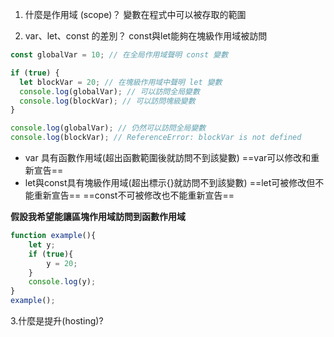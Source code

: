 1. 什麼是作用域 (scope)？
變數在程式中可以被存取的範圍


2. var、let、const 的差別？
const與let能夠在塊級作用域被訪問
```javascript
const globalVar = 10; // 在全局作用域聲明 const 變數

if (true) {
  let blockVar = 20; // 在塊級作用域中聲明 let 變數
  console.log(globalVar); // 可以訪問全局變數
  console.log(blockVar); // 可以訪問塊級變數
}

console.log(globalVar); // 仍然可以訪問全局變數
console.log(blockVar); // ReferenceError: blockVar is not defined

```
- var 具有函數作用域(超出函數範圍後就訪問不到該變數)
==var可以修改和重新宣告==
- let與const具有塊級作用域(超出標示{}就訪問不到該變數)
==let可被修改但不能重新宣告==
==const不可被修改也不能重新宣告==

**假設我希望能讓區塊作用域訪問到函數作用域**
```javascript
function example(){
    let y;
    if (true){
        y = 20;
    }
    console.log(y);
}
example();
```
3.什麼是提升(hosting)?
